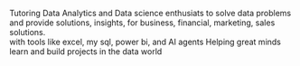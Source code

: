 Tutoring Data Analytics and Data science enthusiats to solve data problems and provide solutions, insights, for business, financial, marketing, sales solutions.  
with tools like excel, my sql, power bi, and AI agents
Helping great minds learn and build projects in the data world